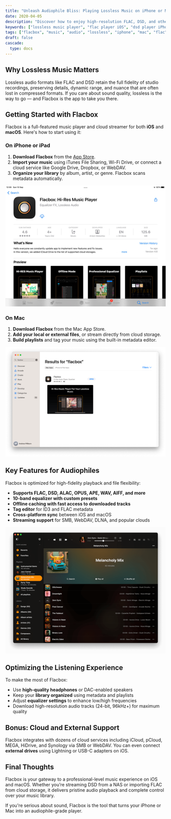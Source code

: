 ```yaml
---
title: "Unleash Audiophile Bliss: Playing Lossless Music on iPhone or Mac with Flacbox"
date: 2020-04-05
description: "Discover how to enjoy high-resolution FLAC, DSD, and other lossless formats on iPhone and Mac using Flacbox. Learn about importing, organizing, and optimizing your listening experience with this powerful app."
keywords: ["lossless music player", "flac player iOS", "dsd player iPhone", "hi-res audio Mac", "flacbox app", "best music player iOS", "offline FLAC player", "audiophile music player", "mac FLAC support", "hi-res streaming iOS"]
tags: ["flacbox", "music", "audio", "lossless", "iphone", "mac", "flac", "dsd", "audiophile"]
draft: false
cascade:
  type: docs
---
```


## Why Lossless Music Matters

Lossless audio formats like FLAC and DSD retain the full fidelity of studio recordings, preserving details, dynamic range, and nuance that are often lost in compressed formats. If you care about sound quality, lossless is the way to go — and Flacbox is the app to take you there.

## Getting Started with Flacbox

Flacbox is a full-featured music player and cloud streamer for both **iOS** and **macOS**. Here's how to start using it:

### On iPhone or iPad

1. **Download Flacbox** from the [App Store](https://apps.apple.com/us/app/flacbox-flac-player-music/id1097564256?mt=8).
2. **Import your music** using iTunes File Sharing, Wi-Fi Drive, or connect a cloud service like Google Drive, Dropbox, or WebDAV.
3. **Organize your library** by album, artist, or genre. Flacbox scans metadata automatically.

![](21260c_fbf5300e88cf4b4892d7ff50610f2be7~mv2.jpeg)

### On Mac

1. **Download Flacbox** from the Mac App Store.
2. **Add your local or external files**, or stream directly from cloud storage.
3. **Build playlists** and tag your music using the built-in metadata editor.

![](21260c_20809f29717e4bc5a8dccaa47f070550~mv2.png)

## Key Features for Audiophiles

Flacbox is optimized for high-fidelity playback and file flexibility:

- **Supports FLAC, DSD, ALAC, OPUS, APE, WAV, AIFF, and more**
- **10-band equalizer with custom presets**
- **Offline caching with fast access to downloaded tracks**
- **Tag editor** for ID3 and FLAC metadata
- **Cross-platform sync** between iOS and macOS
- **Streaming support** for SMB, WebDAV, DLNA, and popular clouds

![](21260c_7df7413591874a31b18562c0dd1478ab~mv2.png)

## Optimizing the Listening Experience

To make the most of Flacbox:

- Use **high-quality headphones** or DAC-enabled speakers
- Keep your **library organized** using metadata and playlists
- Adjust **equalizer settings** to enhance low/high frequencies
- Download high-resolution audio tracks (24-bit, 96kHz+) for maximum quality

## Bonus: Cloud and External Support

Flacbox integrates with dozens of cloud services including iCloud, pCloud, MEGA, HiDrive, and Synology via SMB or WebDAV. You can even connect **external drives** using Lightning or USB-C adapters on iOS.

## Final Thoughts

Flacbox is your gateway to a professional-level music experience on iOS and macOS. Whether you’re streaming DSD from a NAS or importing FLAC from cloud storage, it delivers pristine audio playback and complete control over your music library.

If you're serious about sound, Flacbox is the tool that turns your iPhone or Mac into an audiophile-grade player.